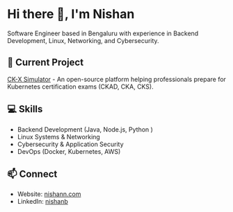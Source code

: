 # Hi there 👋, I'm Nishan

Software Engineer based in Bengaluru with experience in Backend Development, Linux, Networking, and Cybersecurity.

## 🔭 Current Project

[CK-X Simulator](https://github.com/nishanb/CK-X) - An open-source platform helping professionals prepare for Kubernetes certification exams (CKAD, CKA, CKS).

## 💻 Skills

- Backend Development (Java, Node.js, Python )
- Linux Systems & Networking
- Cybersecurity & Application Security
- DevOps (Docker, Kubernetes, AWS)

## 📫 Connect

- Website: [nishann.com](https://nishann.com)
- LinkedIn: [nishanb](https://www.linkedin.com/in/nishanb/)
